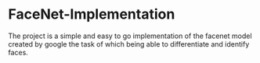 # FaceNet-Implementation
The project is a simple and easy to go implementation of the facenet model created by google the task of which being able to differentiate and identify faces.
